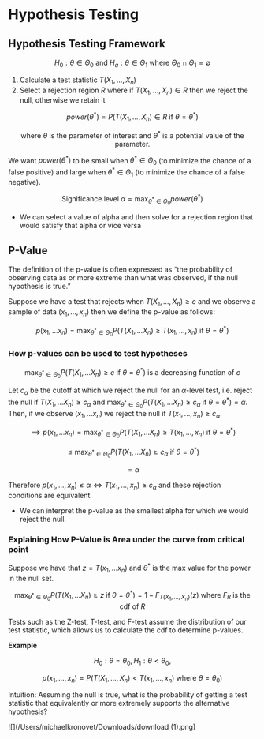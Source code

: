 # Hypothesis Testing

## Hypothesis Testing Framework

$$H_0 : \theta \in \Theta_0 \text{ and } H_a : \theta \in \Theta_1 \text{ where } \Theta_0 \cap \Theta_1 = \emptyset$$

1. Calculate a test statistic  $T(X_1,...,X_n)$
2. Select a rejection region $R$ where if $T(X_1,...,X_n) \in R$ then we reject the null, otherwise we retain it

$$power(θ^*) = P(T(X_1,...,X_n) \in R \text{ if } θ=θ^*)$$

$$\text{ where } \theta \text{ is the parameter of interest and } \theta^* \text{ is a potential value of the parameter.}$$

We want $power(\theta^*)$ to be small when $\theta^* \in \Theta_0$  (to minimize the chance of a false positive) and large when $\theta^* \in \Theta_1$ (to minimize the chance of a false negative).

$$\text{Significance level } \alpha = \max_{\theta^* \in \Theta_0} power(\theta^*)$$

- We can select a value of alpha and then solve for a rejection region that would satisfy that alpha or vice versa

## P-Value

The definition of the p-value is often expressed as “the probability of observing data as or more extreme than what was observed, if the null hypothesis is true.”

Suppose we have a test that rejects when $T(X_1,...,X_n) \geq c$ and we observe a sample of data $(x_1,...,x_n)$ then we define the p-value as follows:

$$p(x_1,...x_n) = \max_{\theta^* \in \Theta_0} P(T(X_1,...X_n) \geq T(x_1,...,x_n) \text{ if } \theta = \theta^*)$$

### How p-values can be used to test hypotheses

$$\max_{\theta^* \in \Theta_0} P(T(X_1,...X_n) \geq c \text{ if } \theta = \theta^*) \text{ is a decreasing function of } c$$

Let $c_{\alpha}$ be the cutoff at which we reject the null for an $\alpha$-level test, i.e. reject the null if $T(X_1,...X_n) \geq c_{\alpha}$ and $\max_{\theta^* \in \Theta_0} P(T(X_1,...X_n) \geq c_{\alpha} \text{ if } \theta = \theta^*)=\alpha$. Then, if we observe $(x_1,...x_n)$ we reject the null if $T(x_1,...,x_n) \geq c_{\alpha}$.

$$\implies p(x_1,...x_n) = \max_{\theta^* \in \Theta_0} P(T(X_1,...X_n) \geq T(x_1,...,x_n) \text{ if } \theta = \theta^*)$$

$$\leq \max_{\theta^* \in \Theta_0} P(T(X_1,...X_n) \geq c_{\alpha} \text{ if } \theta = \theta^*)$$

$$= \alpha$$

Therefore $p(x_1,...,x_n) \leq \alpha \iff T(x_1,...,x_n) \geq c_{\alpha}$ and these rejection conditions are equivalent.

- We can interpret the p-value as the smallest alpha for which we would reject the null.

### Explaining How P-Value is Area under the curve from critical point

Suppose we have that $z = T(x_1,...x_n)$ and $\theta^*$ is the max value for the power in the null set.

$$\max_{\theta^* \in \Theta_0} P(T(X_1,...X_n) \geq z \text{ if } \theta = \theta^*) = 1 - F_{T(X_1,...,X_n)}(z) \text{ where } F_{R} \text{ is the cdf of } R$$

Tests such as the Z-test, T-test, and F-test assume the distribution of our test statistic, which allows us to calculate the cdf to determine p-values.

**Example**

$$H_0: \theta = \theta_0, H_1: \theta < \theta_0,$$

$$p(x_1,...,x_n) = P(T(X_1,...,X_n) < T(x_1,...,x_n) \text{ where } \theta=\theta_0)$$

Intuition: Assuming the null is true, what is the probability of getting a test statistic that equivalently or more extremely supports the alternative hypothesis?

![](/Users/michaelkronovet/Downloads/download (1).png)

